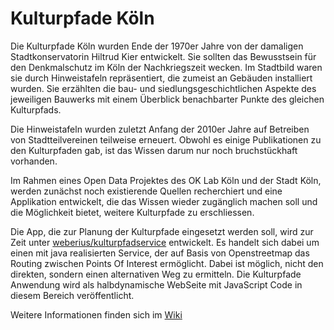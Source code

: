 # Kulturpfade Köln

Die Kulturpfade Köln wurden Ende der 1970er Jahre von der damaligen Stadtkonservatorin Hiltrud Kier entwickelt. Sie sollten das Bewusstsein für den Denkmalschutz im Köln der Nachkriegszeit wecken. Im Stadtbild waren sie durch Hinweistafeln repräsentiert, die zumeist an Gebäuden installiert wurden. Sie erzählten die bau- und siedlungsgeschichtlichen Aspekte des jeweiligen Bauwerks mit einem Überblick benachbarter Punkte des gleichen Kulturpfads. 

Die Hinweistafeln wurden zuletzt Anfang der 2010er Jahre auf Betreiben von Stadtteilvereinen teilweise erneuert. Obwohl es einige Publikationen zu den Kulturpfaden gab, ist das Wissen darum nur noch bruchstückhaft vorhanden.

Im Rahmen eines Open Data Projektes des OK Lab Köln und der Stadt Köln, werden zunächst noch existierende Quellen recherchiert und eine Applikation entwickelt, die das Wissen wieder zugänglich machen soll und die Möglichkeit bietet, weitere Kulturpfade zu erschliessen.

Die App, die zur Planung der Kulturpfade eingesetzt werden soll, wird zur Zeit unter [weberius/kulturpfadservice](https://github.com/weberius/kulturpfadservice) entwickelt. Es handelt sich dabei um einen mit java realisierten Service, der auf Basis von Openstreetmap das Routing zwischen Points Of Interest ermöglicht. Dabei ist möglich, nicht den direkten, sondern einen alternativen Weg zu ermitteln. Die Kulturpfade Anwendung wird als halbdynamische WebSeite mit JavaScript Code in diesem Bereich veröffentlicht.

Weitere Informationen finden sich im [Wiki](https://github.com/codeforcologne/kulturpfade/wiki)
